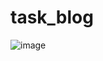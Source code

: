 # task_blog

![image](https://github.com/Kharyk/task_blog/assets/131535513/bc2ed12c-bc05-48e0-9171-9ad97b00c36b)

